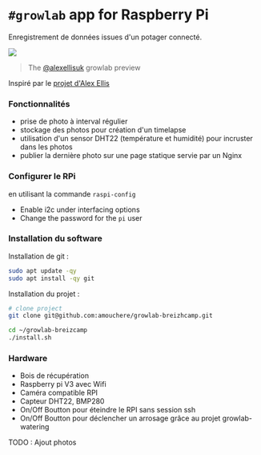 # `#growlab` app for Raspberry Pi

Enregistrement de données issues d'un potager connecté. 

![](https://pbs.twimg.com/media/E0DwywWXoAET9dK?format=jpg&name=medium)
> The [@alexellisuk](https://twitter.com/alexellisuk) growlab preview

Inspiré par le [projet d'Alex Ellis](https://github.com/alexellis/growlab)


### Fonctionnalités

* prise de photo à interval régulier
* stockage des photos pour création d'un timelapse
* utilisation d'un sensor DHT22 (température et humidité) pour incruster dans les photos
* publier la dernière photo sur une page statique servie par un Nginx

### Configurer le RPi

en utilisant la commande `raspi-config`

* Enable i2c under interfacing options
* Change the password for the `pi` user

### Installation du software

Installation de git :

```bash
sudo apt update -qy
sudo apt install -qy git
```


Installation du projet :

```bash
# clone project
git clone git@github.com:amouchere/growlab-breizhcamp.git

cd ~/growlab-breizcamp
./install.sh
```

### Hardware 

* Bois de récupération
* Raspberry pi V3 avec Wifi
* Caméra compatible RPI
* Capteur DHT22, BMP280
* On/Off Boutton pour éteindre le RPI sans session ssh
* On/Off Boutton pour déclencher un arrosage grâce au projet growlab-watering


TODO : Ajout photos
